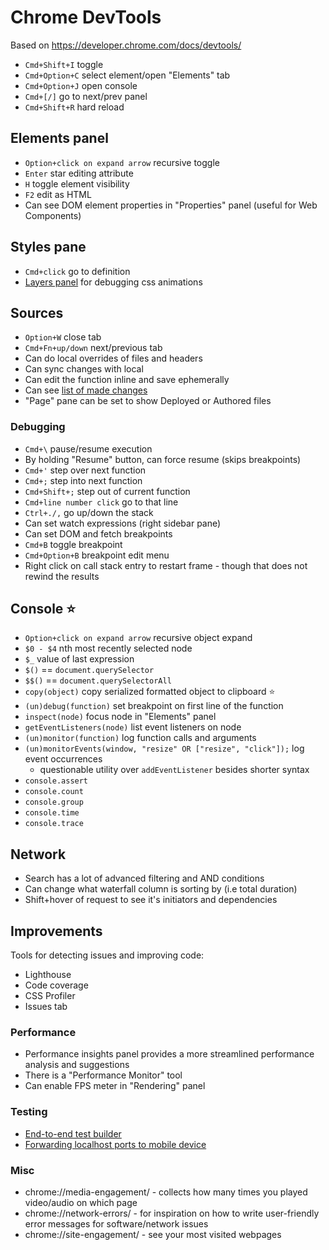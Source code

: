 # Chrome DevTools

Based on https://developer.chrome.com/docs/devtools/

- `Cmd+Shift+I` toggle
- `Cmd+Option+C` select element/open "Elements" tab
- `Cmd+Option+J` open console
- `Cmd+[/]` go to next/prev panel
- `Cmd+Shift+R` hard reload

## Elements panel

- `Option+click on expand arrow` recursive toggle
- `Enter` star editing attribute
- `H` toggle element visibility
- `F2` edit as HTML
- Can see DOM element properties in "Properties" panel (useful for Web
  Components)

## Styles pane

- `Cmd+click` go to definition
- [Layers panel](https://www.youtube.com/watch?v=6je49J67TQk) for debugging css
  animations

## Sources

- `Option+W` close tab
- `Cmd+Fn+up/down` next/previous tab
- Can do local overrides of files and headers
- Can sync changes with local
- Can edit the function inline and save ephemerally
- Can see
  [list of made changes](https://developer.chrome.com/docs/devtools/changes/)
- "Page" pane can be set to show Deployed or Authored files

### Debugging

- `Cmd+\` pause/resume execution
- By holding "Resume" button, can force resume (skips breakpoints)
- `Cmd+'` step over next function
- `Cmd+;` step into next function
- `Cmd+Shift+;` step out of current function
- `Cmd+line number click` go to that line
- `Ctrl+./,` go up/down the stack
- Can set watch expressions (right sidebar pane)
- Can set DOM and fetch breakpoints
- `Cmd+B` toggle breakpoint
- `Cmd+Option+B` breakpoint edit menu
- Right click on call stack entry to restart frame - though that does not rewind
  the results

## Console ⭐

- `Option+click on expand arrow` recursive object expand
- `$0 - $4` nth most recently selected node
- `$_` value of last expression
- `$()` == `document.querySelector`
- `$$()` == `document.querySelectorAll`
- `copy(object)` copy serialized formatted object to clipboard ⭐
- `(un)debug(function)` set breakpoint on first line of the function
- `inspect(node)` focus node in "Elements" panel
- `getEventListeners(node)` list event listeners on node
- `(un)monitor(function)` log function calls and arguments
- `(un)monitorEvents(window, "resize" OR ["resize", "click"]);` log event
  occurrences
  - questionable utility over `addEventListener` besides shorter syntax
- `console.assert`
- `console.count`
- `console.group`
- `console.time`
- `console.trace`

## Network

- Search has a lot of advanced filtering and AND conditions
- Can change what waterfall column is sorting by (i.e total duration)
- Shift+hover of request to see it's initiators and dependencies

## Improvements

Tools for detecting issues and improving code:

- Lighthouse
- Code coverage
- CSS Profiler
- Issues tab

### Performance

- Performance insights panel provides a more streamlined performance analysis
  and suggestions
- There is a "Performance Monitor" tool
- Can enable FPS meter in "Rendering" panel

### Testing

- [End-to-end test builder](https://developer.chrome.com/docs/devtools/recorder/)
- [Forwarding localhost ports to mobile device](https://developer.chrome.com/docs/devtools/remote-debugging/local-server/)

### Misc

- chrome://media-engagement/ - collects how many times you played video/audio on
  which page
- chrome://network-errors/ - for inspiration on how to write user-friendly error
  messages for software/network issues
- chrome://site-engagement/ - see your most visited webpages
